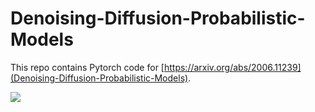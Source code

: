 # Denoising-Diffusion-Probabilistic-Models

This repo contains Pytorch code for [https://arxiv.org/abs/2006.11239](Denoising-Diffusion-Probabilistic-Models).

![](https://github.com/rishabbala/Denoising-Diffusion-Probabilistic-Models/blob/master/output.gif)
